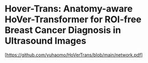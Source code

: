 # Hover-Trans: Anatomy-aware HoVer-Transformer for ROI-free Breast Cancer Diagnosis in Ultrasound Images
[https://github.com/yuhaomo/HoVerTrans/blob/main/network.pdf]
